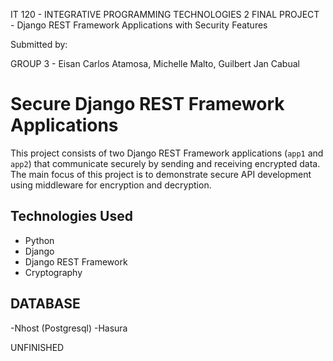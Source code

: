 IT 120 - INTEGRATIVE PROGRAMMING TECHNOLOGIES 2
FINAL PROJECT - Django REST Framework Applications with Security Features

Submitted by:

GROUP 3 -
Eisan Carlos Atamosa,
Michelle Malto,
Guilbert Jan Cabual

# Secure Django REST Framework Applications

This project consists of two Django REST Framework applications (`app1` and `app2`) that communicate securely by sending and receiving encrypted data.
The main focus of this project is to demonstrate secure API development using middleware for encryption and decryption.

## Technologies Used

- Python
- Django
- Django REST Framework
- Cryptography

## DATABASE

-Nhost (Postgresql)
-Hasura

UNFINISHED
